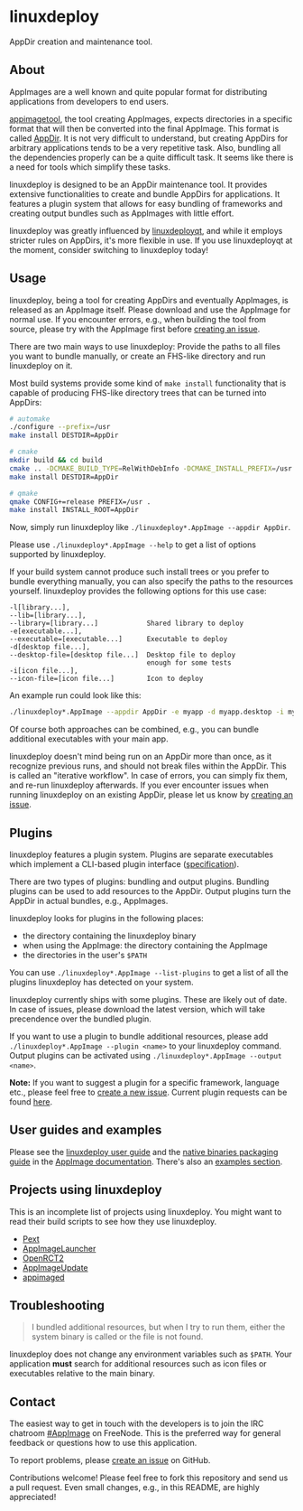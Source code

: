 # linuxdeploy

AppDir creation and maintenance tool.


## About

AppImages are a well known and quite popular format for distributing applications from developers to end users.

[appimagetool](https://github.com/AppImage/AppImageKit), the tool creating AppImages, expects directories in a specific format that will then be converted into the final AppImage. This format is called [AppDir](https://github.com/TheAssassin/linuxdeploy/wiki/AppDir-specification). It is not very difficult to understand, but creating AppDirs for arbitrary applications tends to be a very repetitive task. Also, bundling all the dependencies properly can be a quite difficult task. It seems like there is a need for tools which simplify these tasks.

linuxdeploy is designed to be an AppDir maintenance tool. It provides extensive functionalities to create and bundle AppDirs for applications. It features a plugin system that allows for easy bundling of frameworks and creating output bundles such as AppImages with little effort.

linuxdeploy was greatly influenced by [linuxdeployqt](https://github.com/probonopd/linuxdeployqt), and while it employs stricter rules on AppDirs, it's more flexible in use. If you use linuxdeployqt at the moment, consider switching to linuxdeploy today!


## Usage

linuxdeploy, being a tool for creating AppDirs and eventually AppImages, is released as an AppImage itself. Please download and use the AppImage for normal use. If you encounter errors, e.g., when building the tool from source, please try with the AppImage first before [creating an issue](https://github.com/TheAssassin/linuxdeploy/issues/new).

There are two main ways to use linuxdeploy: Provide the paths to all files you want to bundle manually, or create an FHS-like directory and run linuxdeploy on it.

Most build systems provide some kind of `make install` functionality that is capable of producing FHS-like directory trees that can be turned into AppDirs:

```sh
# automake
./configure --prefix=/usr
make install DESTDIR=AppDir

# cmake
mkdir build && cd build
cmake .. -DCMAKE_BUILD_TYPE=RelWithDebInfo -DCMAKE_INSTALL_PREFIX=/usr
make install DESTDIR=AppDir

# qmake
qmake CONFIG+=release PREFIX=/usr .
make install INSTALL_ROOT=AppDir
```

Now, simply run linuxdeploy like `./linuxdeploy*.AppImage --appdir AppDir`.

Please use `./linuxdeploy*.AppImage --help` to get a list of options supported by linuxdeploy.

If your build system cannot produce such install trees or you prefer to bundle everything manually, you can also specify the paths to the resources yourself. linuxdeploy provides the following options for this use case:

```
-l[library...],
--lib=[library...],
--library=[library...]            Shared library to deploy
-e[executable...],
--executable=[executable...]      Executable to deploy
-d[desktop file...],
--desktop-file=[desktop file...]  Desktop file to deploy
                                  enough for some tests
-i[icon file...],
--icon-file=[icon file...]        Icon to deploy
```

An example run could look like this:

```bash
./linuxdeploy*.AppImage --appdir AppDir -e myapp -d myapp.desktop -i myapp_64x64.png
```

Of course both approaches can be combined, e.g., you can bundle additional executables with your main app.

linuxdeploy doesn't mind being run on an AppDir more than once, as it recognize previous runs, and should not break files within the AppDir. This is called an "iterative workflow". In case of errors, you can simply fix them, and re-run linuxdeploy afterwards.
If you ever encounter issues when running linuxdeploy on an existing AppDir, please let us know by [creating an issue](https://github.com/TheAssassin/linuxdeploy/issues/new).


## Plugins

linuxdeploy features a plugin system. Plugins are separate executables which implement a CLI-based plugin interface ([specification](https://github.com/TheAssassin/linuxdeploy/wiki/Plugin-system)).

There are two types of plugins: bundling and output plugins. Bundling plugins can be used to add resources to the AppDir. Output plugins turn the AppDir in actual bundles, e.g., AppImages.

linuxdeploy looks for plugins in the following places:

  - the directory containing the linuxdeploy binary
  - when using the AppImage: the directory containing the AppImage
  - the directories in the user's `$PATH`

You can use `./linuxdeploy*.AppImage --list-plugins` to get a list of all the plugins linuxdeploy has detected on your system.

linuxdeploy currently ships with some plugins. These are likely out of date. In case of issues, please download the latest version, which will take precendence over the bundled plugin.

If you want to use a plugin to bundle additional resources, please add `./linuxdeploy*.AppImage --plugin <name>` to your linuxdeploy command. Output plugins can be activated using `./linuxdeploy*.AppImage --output <name>`.

**Note:** If you want to suggest a plugin for a specific framework, language etc., please feel free to [create a new issue](https://github.com/linuxdeploy/linuxdeploy/issues/new). Current plugin requests can be found [here](https://github.com/linuxdeploy/linuxdeploy/issues?utf8=%E2%9C%93&q=label%3A%22plugin+request%22).


## User guides and examples

Please see the [linuxdeploy user guide](https://docs.appimage.org/packaging-guide/linuxdeploy-user-guide.html) and the [native binaries packaging guide](https://docs.appimage.org/packaging-guide/native-binaries.html) in the [AppImage documentation](https://docs.appimage.org). There's also an [examples section](https://docs.appimage.org/packaging-guide/native-binaries.html#examples).


## Projects using linuxdeploy

This is an incomplete list of projects using linuxdeploy. You might want to read their build scripts to see how they use linuxdeploy.

- [Pext](https://github.com/Pext/Pext)
- [AppImageLauncher](https://github.com/TheAssassin/AppImageLauncher)
- [OpenRCT2](https://github.com/OpenRCT2/OpenRCT2)
- [AppImageUpdate](https://github.com/AppImage/AppImageUpdate)
- [appimaged](https://github.com/AppImage/appimaged)


## Troubleshooting

> I bundled additional resources, but when I try to run them, either the system binary is called or the file is not found.

linuxdeploy does not change any environment variables such as `$PATH`. Your application **must** search for additional resources such as icon files or executables relative to the main binary.


## Contact

The easiest way to get in touch with the developers is to join the IRC chatroom [#AppImage](https://webchat.freenode.net/?channels=appimage) on FreeNode. This is the preferred way for general feedback or questions how to use this application.

To report problems, please [create an issue](https://github.com/TheAssassin/linuxdeploy/issues/new) on GitHub.

Contributions welcome! Please feel free to fork this repository and send us a pull request. Even small changes, e.g., in this README, are highly appreciated!

